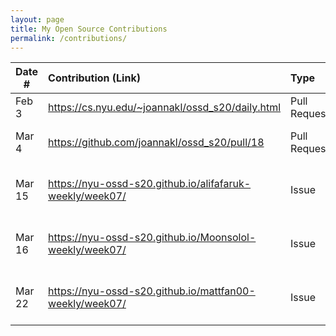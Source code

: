 ```yaml
---
layout: page
title: My Open Source Contributions
permalink: /contributions/
---
```


<!--
Type of the contribution should be "Wikipedia edit", "OpenStreet Map feature", "Documentation", "Course website", "Blog",
"Browse Add-on", etc.

The description should include a brief summary of what you did.

Replace the first row with your own contribution. 

-->





| Date #       | Contribution (Link)  | Type  | Description |
|---|:---|:---|:---|
| Feb 3   | https://cs.nyu.edu/~joannakl/ossd_s20/daily.html  | Pull Request |   I fixed a broken link.  |
| Mar 4   | https://github.com/joannakl/ossd_s20/pull/18 | Pull Request | Fixed Incorrect Dates |
| Mar 15  | https://nyu-ossd-s20.github.io/alifafaruk-weekly/week07/| Issue  | Issue pointed out typos on blog post |
| Mar 16  | https://nyu-ossd-s20.github.io/Moonsolol-weekly/week07/| Issue  | Issue pointed out typos on blog post |
| Mar 22  | https://nyu-ossd-s20.github.io/mattfan00-weekly/week07/ | Issue | Issue pointed out typos on blog post |

